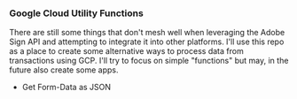 ### Google Cloud Utility Functions

There are still some things that don't mesh well when leveraging the Adobe Sign API and attempting to integrate it into other platforms.  I'll use this repo as a place to create some alternative ways to process data from transactions using GCP.  I'll try to focus on simple "functions" but may, in the future also create some apps.

*  Get Form-Data as JSON
